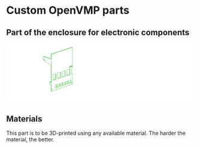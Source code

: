 # Custom OpenVMP parts
## Part of the enclosure for electronic components

[<img alt='Part of the enclosure for electronic components' src='https://github.com/openvmp/openvmp-models/blob/main/generated_files/parts/custom/enclosure-7.png'/>](https://github.com/openvmp/openvmp-models/blob/main/generated_files/parts/custom/enclosure-7.stl)

## Materials
This part is to be 3D-printed using any available material. The harder the material, the better.